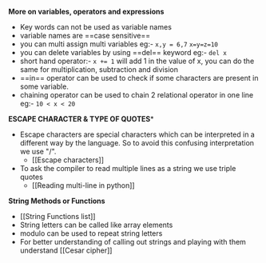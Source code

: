 **More on variables, operators and expressions** 
- Key words can not be used as variable names 
- variable names are  ==case sensitive== 
- you can multi assign multi variables 
	 eg:- `x,y = 6,7`
	 `x=y=z=10`
- you can delete variables by using ==del== keyword
	 eg:- `del x`
- short hand operator:- `x += 1` will add 1 in the value of x, you can do the same for multiplication, subtraction and division 
- ==in== operator can be used to check if some characters are present in some variable.
- chaining operator can be used to chain 2 relational operator in one line
	 eg:- `10 < x < 20`

**ESCAPE CHARACTER & TYPE OF QUOTES***
- Escape characters are special characters which can be interpreted in a different way by the language. So to avoid this confusing interpretation we use "/". 
	- [[Escape characters]]
- To ask the compiler to read multiple lines as a string we use triple quotes 
	- [[Reading multi-line in python]]

**String Methods or Functions**
- [[String Functions list]]
- String letters can be called like array elements 
- modulo can be used to repeat string letters
- For better understanding of calling out strings and playing with them understand [[Cesar cipher]]


